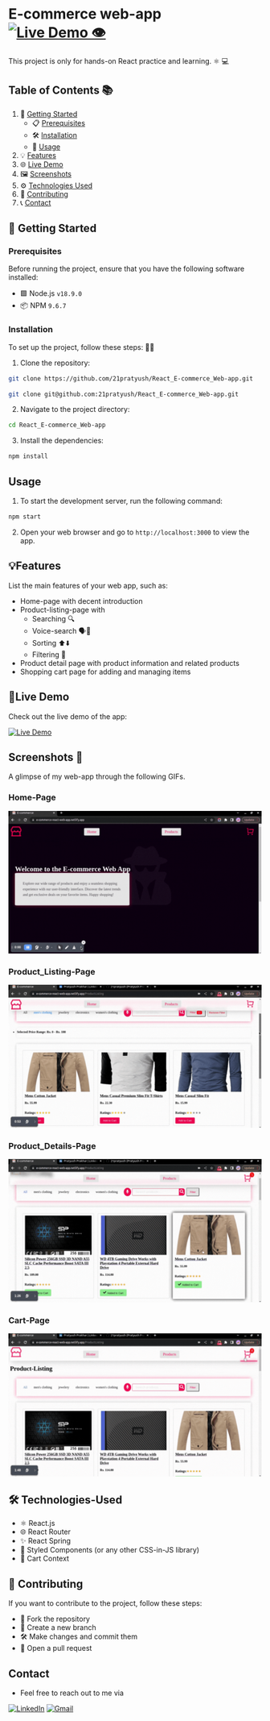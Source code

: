 # E-commerce web-app [![Live Demo 👁️](https://img.shields.io/badge/Live%20Demo-View%20👁️-red)](https://e-commerce-react-web-app.netlify.app/)


This project is only for hands-on React practice and learning.  ⚛️ 💻

## Table of Contents 📚

1. 🚀 [Getting Started](#getting-started)
   - 📋 [Prerequisites](#prerequisites)
   - 🛠️ [Installation](#installation)
   - 🚀 [Usage](#usage)
2. 💡 [Features](#features)
3. 🌐 [Live Demo](#live-demo)
4. 🖼️ [Screenshots](#screenshots)
5. ⚙️ [Technologies Used](#technologies-used)
6. 🤝 [Contributing](#contributing)
7. 📞 [Contact](#contact)


## 🚀 Getting Started

### Prerequisites

Before running the project, ensure that you have the following software installed:

- 🟩 Node.js ```v18.9.0 ```
- 📦 NPM ```9.6.7```


### Installation

To set up the project, follow these steps: 👨‍💻

1. Clone the repository:

```bash
git clone https://github.com/21pratyush/React_E-commerce_Web-app.git
```
```bash
git clone git@github.com:21pratyush/React_E-commerce_Web-app.git
```
2. Navigate to the project directory:
```bash
cd React_E-commerce_Web-app
```
3. Install the dependencies:
```bash
npm install
```

## Usage
1. To start the development server, run the following command:

```bash
npm start
```
2. Open your web browser and go to ```http://localhost:3000``` to view the app.

## 💡Features

List the main features of your web app, such as:

- Home-page with decent introduction
- Product-listing-page with 
   - Searching  🔍
   - Voice-search   🗣️🎤
   - Sorting ⬆️⬇️
   - Filtering 🔖
- Product detail page with product information and related products
- Shopping cart page for adding and managing items

## 🌟Live Demo

Check out the live demo of the app:

[![Live Demo](https://img.shields.io/badge/Live%20Demo-View%20Here-green)](https://e-commerce-react-web-app.netlify.app/)


## Screenshots 📸

A glimpse of my web-app through the following GIFs.

### Home-Page
![Home Page](./Screenshots/home.gif) 
### Product_Listing-Page
![Product Listing Page](./Screenshots/product-listing.gif)
### Product_Details-Page
![Product Detail Page](./Screenshots/product-detail.gif)
### Cart-Page
![Cart Page](./Screenshots/cart.gif)

## 🛠️ Technologies-Used

- ⚛️ React.js
- 🌐 React Router
- ✨ React Spring
- 💅 Styled Components (or any other CSS-in-JS library)
- 🛒 Cart Context


## 🤝 Contributing  

If you want to contribute to the project, follow these steps:

- 🍴 Fork the repository
- 🌿 Create a new branch
- 🛠️ Make changes and commit them
- 🔀 Open a pull request


## Contact

- Feel free to reach out to me via

[![LinkedIn](https://img.icons8.com/color/48/000000/linkedin.png)](https://www.linkedin.com/in/pratyush-prakhar-149217241/) 
[![Gmail](https://img.icons8.com/color/48/000000/gmail-new.png)](mailto:pratyush.prakhar21@gmail.com)
